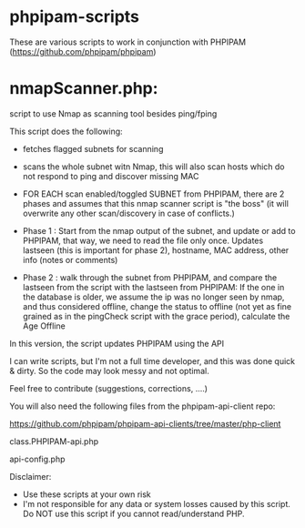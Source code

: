 # phpipam-scripts
These are various scripts to work in conjunction with PHPIPAM (https://github.com/phpipam/phpipam)

# nmapScanner.php: 
script to use Nmap as scanning tool besides ping/fping

This script does the following:
 
* fetches flagged subnets for scanning
 
* scans the whole subnet witn Nmap, this will also scan hosts which do not respond to ping and discover missing MAC

* FOR EACH scan enabled/toggled SUBNET from PHPIPAM, there are 2 phases and assumes that this nmap scanner script is "the boss" (it will overwrite any other scan/discovery in case of conflicts.)

* Phase 1 : 
Start from the nmap output of the subnet, and update or add to PHPIPAM, that way, we need to read the file only once. 
Updates lastseen (this is important for phase 2), hostname, MAC address, other info (notes or comments)

* Phase 2 : walk through the subnet from PHPIPAM, and compare the lastseen from the script with the lastseen from PHPIPAM:
If the one in the database is older, we assume the ip was no longer seen by nmap, and thus considered offline, change the status to offline (not yet as fine grained as in the pingCheck script with the grace period), calculate the Age Offline

In this version, the script updates PHPIPAM using the API

I can write scripts, but I'm not a full time developer, and this was done quick & dirty.
So the code may look messy and not optimal.

Feel free to contribute (suggestions, corrections, ....)

You will also need the following files from the phpipam-api-client repo:

https://github.com/phpipam/phpipam-api-clients/tree/master/php-client

class.PHPIPAM-api.php

api-config.php


Disclaimer:

- Use these scripts at your own risk
- I'm not responsible for any data or system losses caused by this script. Do NOT use this script if you cannot read/understand PHP.
